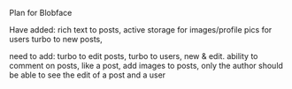 Plan for Blobface

Have added:
rich text to posts,
active storage for images/profile pics for users
turbo to new posts,

need to add:
turbo to edit posts,
turbo to users, new & edit.
ability to comment on posts,
like a post,
add images to posts,
only the author should be able to see the edit of a post and a user
